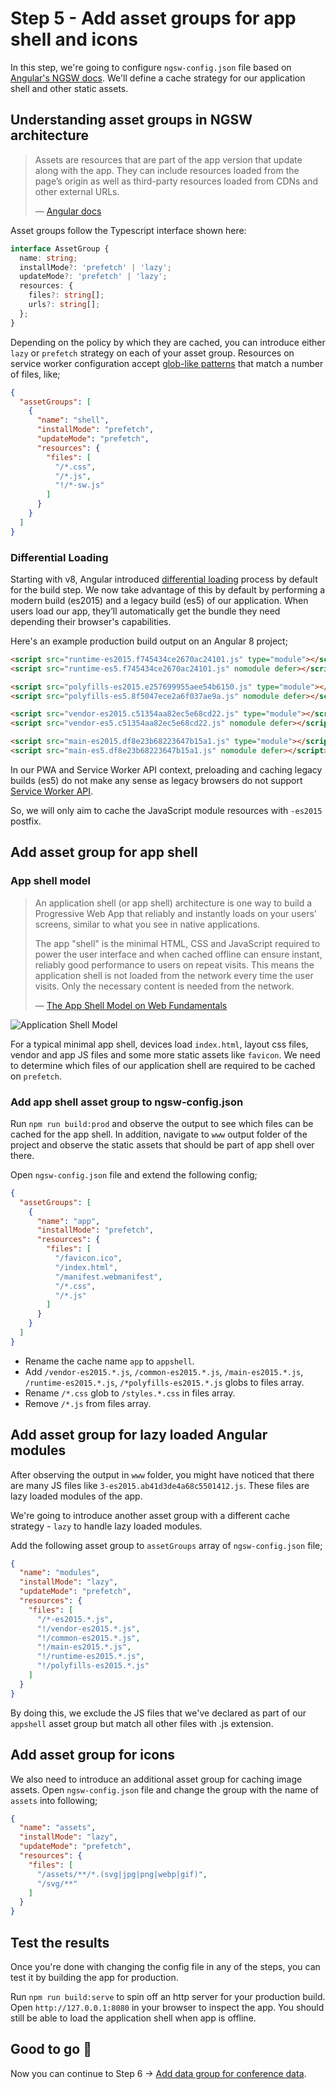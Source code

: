 # Step 5 - Add asset groups for app shell and icons

In this step, we're going to configure `ngsw-config.json` file based on [Angular's NGSW docs](https://angular.io/guide/service-worker-config). We'll define a cache strategy for our application shell and other static assets.

## Understanding asset groups in NGSW architecture

> Assets are resources that are part of the app version that update along with the app. They can include resources loaded from the page’s origin as well as third-party resources loaded from CDNs and other external URLs.
> 
> — [Angular docs](https://angular.io/guide/service-worker-config#assetgroups)

Asset groups follow the Typescript interface shown here:

```typescript
interface AssetGroup {
  name: string;
  installMode?: 'prefetch' | 'lazy';
  updateMode?: 'prefetch' | 'lazy';
  resources: {
    files?: string[];
    urls?: string[];
  };
}
```

Depending on the policy by which they are cached, you can introduce either `lazy` or `prefetch` strategy on each of your asset group. Resources on service worker configuration accept [glob-like patterns](https://angular.io/guide/service-worker-config#glob-patterns) that match a number of files, like;

```json
{
  "assetGroups": [
    {
      "name": "shell",
      "installMode": "prefetch",
      "updateMode": "prefetch",
      "resources": {
        "files": [
          "/*.css",
          "/*.js",
          "!/*-sw.js"
        ]
      }
    }
  ]
}
```

### Differential Loading

Starting with v8, Angular introduced [differential loading](https://web.dev/codelab-serve-modern-code/) process by default for the build step. We now take advantage of this by default by performing a modern build (es2015) and a legacy build (es5) of our application. When users load our app, they’ll automatically get the bundle they need depending their browser's capabilities.

Here's an example production build output on an Angular 8 project;

```html
<script src="runtime-es2015.f745434ce2670ac24101.js" type="module"></script>
<script src="runtime-es5.f745434ce2670ac24101.js" nomodule defer></script>

<script src="polyfills-es2015.e257699955aee54b6150.js" type="module"></script>
<script src="polyfills-es5.8f5047ece2a6f037ae9a.js" nomodule defer></script>

<script src="vendor-es2015.c51354aa82ec5e68cd22.js" type="module"></script>
<script src="vendor-es5.c51354aa82ec5e68cd22.js" nomodule defer></script>

<script src="main-es2015.df8e23b68223647b15a1.js" type="module"></script>
<script src="main-es5.df8e23b68223647b15a1.js" nomodule defer></script>
```

In our PWA and Service Worker API context, preloading and caching legacy builds (es5) do not make any sense as legacy browsers do not support [Service Worker API](https://caniuse.com/#search=Service%20Worker). 

So, we will only aim to cache the JavaScript module resources with `-es2015` postfix.

## Add asset group for app shell

### App shell model

> An application shell (or app shell) architecture is one way to build a Progressive Web App that reliably and instantly loads on your users' screens, similar to what you see in native applications.
>  
> The app "shell" is the minimal HTML, CSS and JavaScript required to power the user interface and when cached offline can ensure instant, reliably good performance to users on repeat visits. This means the application shell is not loaded from the network every time the user visits. Only the necessary content is needed from the network.
> 
> — [The App Shell Model on Web Fundamentals](https://developers.google.com/web/fundamentals/architecture/app-shell)

![Application Shell Model](https://developers.google.com/web/fundamentals/architecture/images/appshell.png)

For a typical minimal app shell, devices load `index.html`, layout css files, vendor and app JS files and some more static assets like `favicon`. We need to determine which files of our application shell are required to be cached on `prefetch`.

### Add app shell asset group to ngsw-config.json

Run `npm run build:prod` and observe the output to see which files can be cached for the app shell. In addition, navigate to `www` output folder of the project and observe the static assets that should be part of app shell over there.

Open `ngsw-config.json` file and extend the following config;

```json
{
  "assetGroups": [
    {
      "name": "app",
      "installMode": "prefetch",
      "resources": {
        "files": [
          "/favicon.ico",
          "/index.html",
          "/manifest.webmanifest",
          "/*.css",
          "/*.js"
        ]
      }
    }
  ]
}
```

* Rename the cache name `app` to `appshell`.
* Add `/vendor-es2015.*.js`, `/common-es2015.*.js`, `/main-es2015.*.js`, `/runtime-es2015.*.js`, `/*polyfills-es2015.*.js` globs to files array.
* Rename `/*.css` glob to `/styles.*.css` in files array.
* Remove `/*.js` from files array.

## Add asset group for lazy loaded Angular modules

After observing the output in `www` folder, you might have noticed that there are many JS files like `3-es2015.ab41d3de4a68c5501412.js`. These files are lazy loaded modules of the app.

We're going to introduce another asset group with a different cache strategy - `lazy` to handle lazy loaded modules.

Add the following asset group to `assetGroups` array of `ngsw-config.json` file;

```json
{
  "name": "modules",
  "installMode": "lazy",
  "updateMode": "prefetch",
  "resources": {
    "files": [
      "/*-es2015.*.js",
      "!/vendor-es2015.*.js",
      "!/common-es2015.*.js",
      "!/main-es2015.*.js",
      "!/runtime-es2015.*.js",
      "!/polyfills-es2015.*.js"
    ]
  }
}
```

By doing this, we exclude the JS files that we've declared as part of our `appshell` asset group but match all other files with .js extension.

## Add asset group for icons

We also need to introduce an additional asset group for caching image assets. Open `ngsw-config.json` file and change the group with the name of `assets` into following;

```json
{
  "name": "assets",
  "installMode": "lazy",
  "updateMode": "prefetch",
  "resources": {
    "files": [
      "/assets/**/*.(svg|jpg|png|webp|gif)",
      "/svg/**"
    ]
  }
}
```

## Test the results

Once you're done with changing the config file in any of the steps, you can test it by building the app for production. 

Run `npm run build:serve` to spin off an http server for your production build. Open `http://127.0.0.1:8080` in your browser to inspect the app. You should still be able to load the application shell when app is offline. 

## Good to go 🎯
Now you can continue to Step 6 -> [Add data group for conference data](https://github.com/onderceylan/pwa-workshop-angular-firebase/blob/step-6/README.md). 
